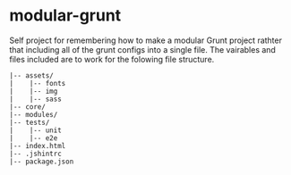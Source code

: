 # modular-grunt
Self project for remembering how to make a modular Grunt project rathter that including all
of the grunt configs into a single file. The vairables and files included are to work for the folowing file
structure.

```
|-- assets/
|    |-- fonts
|    |-- img
|    |-- sass
|-- core/
|-- modules/
|-- tests/
|    |-- unit
|    |-- e2e
|-- index.html
|-- .jshintrc
|-- package.json

```
